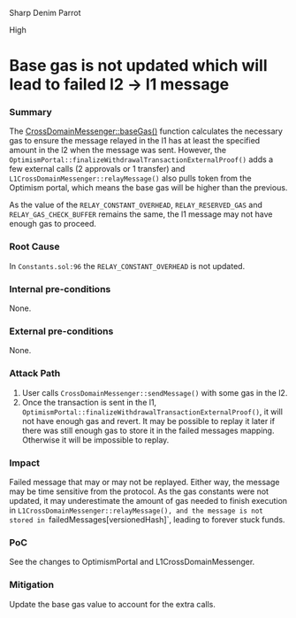 Sharp Denim Parrot

High

# Base gas is not updated which will lead to failed l2 -> l1 message

### Summary

The [CrossDomainMessenger::baseGas()](https://github.com/sherlock-audit/2024-08-tokamak-network/blob/main/tokamak-thanos/packages/tokamak/contracts-bedrock/src/universal/CrossDomainMessenger.sol#L343) function calculates the necessary gas to ensure the message relayed in the l1 has at least the specified amount in the l2 when the message was sent. However, the `OptimismPortal::finalizeWithdrawalTransactionExternalProof()` adds a few external calls (2 approvals or 1 transfer) and `L1CrossDomainMessenger::relayMessage()` also pulls token from the Optimism portal, which means the base gas will be higher than the previous.

As the value of the `RELAY_CONSTANT_OVERHEAD`, `RELAY_RESERVED_GAS` and `RELAY_GAS_CHECK_BUFFER` remains the same, the l1 message may not have enough gas to proceed.

### Root Cause

In `Constants.sol:96` the `RELAY_CONSTANT_OVERHEAD` is not updated.

### Internal pre-conditions

None.

### External pre-conditions

None.

### Attack Path

1. User calls `CrossDomainMessenger::sendMessage()` with some gas in the l2.
2. Once the transaction is sent in the l1, `OptimismPortal::finalizeWithdrawalTransactionExternalProof()`, it will not have enough gas and revert. It may be possible to replay it later if there was still enough gas to store it in the failed messages mapping. Otherwise it will be impossible to replay.

### Impact

Failed message that may or may not be replayed. Either way, the message may be time sensitive from the protocol. As the gas constants were not updated, it may underestimate the amount of gas needed to finish execution in `L1CrossDomainMessenger::relayMessage(), and the message is not stored in `failedMessages[versionedHash]`, leading to forever stuck funds.

### PoC

See the changes to OptimismPortal and L1CrossDomainMessenger.

### Mitigation

Update the base gas value to account for the extra calls.